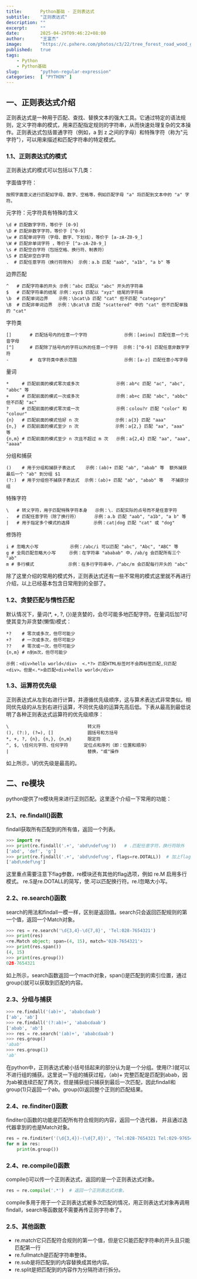 ```yaml
---
title:       Python基础 - 正则表达式
subtitle:    "正则表达式"
description: ""
excerpt:     ""
date:        2025-04-29T09:46:22+08:00
author:      "王富杰"
image:       "https://c.pxhere.com/photos/c3/22/tree_forest_road_wood_grass-130781.jpg!d"
published:   true
tags:
    - Python
    - Python基础
slug:        "python-regular-expression"
categories:  [ "PYTHON" ]
---
```


## 一、正则表达式介绍
正则表达式是一种用于匹配、查找、替换文本的强大工具。它通过特定的语法规则，定义字符串的模式，用来匹配指定规则的字符串，从而快速处理复杂的文本操作。正则表达式包括普通字符（例如，a 到 z 之间的字母）和特殊字符（称为"元字符"），可以用来描述和匹配字符串的特定模式。

### 1.1、正则表达式的模式
正则表达式的模式可以包括以下几类：

字面值字符：
```shell
按照字面意义进行匹配如字母、数字、空格等，例如匹配字母 "a" 将匹配到文本中的 "a" 字符。
```

元字符：元字符具有特殊的含义
```shell
\d # 匹配数字字符，等价于 [0-9]
\D # 匹配非数字字符，等价于 [^0-9]
\w # 匹配单词字符（字母、数字、下划线），等价于 [a-zA-Z0-9_]
\W # 匹配非单词字符 ，等价于 [^a-zA-Z0-9_]
\s # 匹配空白字符（包括空格、换行符、制表符）
\S # 匹配非空白字符
.  # 匹配任意字符（换行符除外） 示例：a.b 匹配 "aab", "a1b", "a b" 等
```

边界匹配
```shell
^   # 匹配字符串的开头 示例：^abc 匹配以 "abc" 开头的字符串
$   # 匹配字符串的结尾 示例：xyz$ 匹配以 "xyz" 结尾的字符串
\b  # 匹配单词边界    示例：\bcat\b 匹配 "cat" 但不匹配 "category"
\B  # 匹配非单词边界  示例：\Bcat\B 匹配 "scattered" 中的 "cat" 但不匹配单独的 "cat"
```

字符类
```shell
[]       # 匹配括号内的任意一个字符              示例：[aeiou] 匹配任意一个元音字母
[^]      # 匹配除了括号内的字符以外的任意一个字符  示例：[^0-9] 匹配任意非数字字符
-        #  在字符类中表示范围                  示例：[a-z] 匹配任意小写字母
```

量词
```shell
*     # 匹配前面的模式零次或多次              示例：ab*c 匹配 "ac", "abc", "abbc" 等
+     # 匹配前面的模式一次或多次              示例：ab+c 匹配 "abc", "abbc" 但不匹配 "ac"
?     # 匹配前面的模式零次或一次              示例：colou?r 匹配 "color" 和 "colour"
{n}   # 匹配前面的模式恰好 n 次              示例：a{3} 匹配 "aaa"
{n,}  # 匹配前面的模式至少 n 次              示例：a{2,} 匹配 "aa", "aaa" 等
{n,m} # 匹配前面的模式至少 n 次且不超过 m 次   示例：a{2,4} 匹配 "aa", "aaa", "aaaa"
```

分组和捕获
```shell
()    # 用于分组和捕获子表达式    示例：(ab)+ 匹配 "ab", "abab" 等  额外捕获最后一个 "ab" 到分组 $1
(?:)  # 用于分组但不捕获子表达式  示例：(ab)+ 匹配 "ab", "abab" 等   不捕获分组
```

特殊字符
```shell
\   # 转义字符，用于匹配特殊字符本身   示例：\. 匹配实际的点号而不是任意字符
.   # 匹配任意字符（除了换行符）      示例：a.b 匹配 "aab", "a1b", "a b" 等
|   # 用于指定多个模式的选择         示例：cat|dog 匹配 "cat" 或 "dog"
```

修饰符
```shell
i # 忽略大小写            示例：/abc/i 可以匹配 "abc", "Abc", "ABC" 等
g # 全局匹配忽略大小写     示例：在字符串 "ababab" 中，/ab/g 会匹配所有三个 "ab"
m # 多行模式             示例：在多行字符串中，/^abc/m 会匹配每行开头的 "abc"
```
除了这里介绍的常用的模式外，正则表达式还有一些不常用的模式这里就不再进行介绍，以上已经基本包含日常用到的全部了。

### 1.2、贪婪匹配与惰性匹配
默认情况下，量词(*, +, ?, {})是贪婪的，会尽可能多地匹配字符。在量词后加?可使其变为非贪婪(懒惰)模式：
```shell
*?    # 零次或多次，但尽可能少
+?    # 一次或多次，但尽可能少
??    # 零次或一次，但尽可能少
{n,m} # n到m次，但尽可能少

示例：<div>hello world</div>  <.*?> 匹配HTML标签时不会跨标签匹配,只匹配<div>。但是<.*>会匹配<div>hello world</div>
```

### 1.3、运算符优先级
正则表达式从左到右进行计算，并遵循优先级顺序，这与算术表达式非常类似。相同优先级的从左到右进行运算，不同优先级的运算先高后低。下表从最高到最低说明了各种正则表达式运算符的优先级顺序：
```shell
\                              转义符
(), (?:), (?=), []	           圆括号和方括号
*, +, ?, {n}, {n,}, {n,m}	   限定符
^, $, \任何元字符、任何字符	   定位点和序列（即：位置和顺序）
|                              替换，"或"操作
```
如上所示，\的优先级是最高的。

## 二、re模块
python提供了re模块用来进行正则匹配。这里逐个介绍一下常用的功能：

### 2.1、re.findall()函数
findall获取所有匹配到的所有值，返回一个列表。
```python
>>> import re
>>> print(re.findall('.+', 'abd\ndef\ng'))   # .匹配任意字符，换行符除外
['abd', 'def', 'g']
>>> print(re.findall('.+', 'abd\ndef\ng', flags=re.DOTALL))  # 加上flags=re.DOTALL后 .就可以匹配所有字符包括换行符
['abd\ndef\ng']
```
这里重点需要注意下flag参数，re模块还有其他的flag选项，例如 re.M 启用多行模式。 re.S是re.DOTALL的简写，使.可以匹配换行符。re.I忽略大小写。

### 2.2、re.search()函数
search的用法和findall一模一样，区别是返回值。search只会返回匹配规则的第一个值，返回一个Match对象。
```python
>>> res = re.search('\d{3,4}-\d{7,8}', 'Tel:028-7654321')
>>> print(res)
<re.Match object; span=(4, 15), match='028-7654321'>
>>> print(res.span())
(4, 15)
>>> print(res.group())
028-7654321
```
如上所示，search函数返回一个macth对象，span()是匹配到的索引位置，通过group()就可以获取到匹配的内容。

### 2.3、分组与捕获
```python
>>> re.findall('(ab)+', 'ababcdaab')
['ab', 'ab']
>>> re.findall('(?:ab)+', 'ababcdaab')
['abab', 'ab']
>>> res = re.search('(ab)+', 'ababcdaab')
>>> res.group()
'abab'
>>> res.group(1)
'ab'
```
在python中，正则表达式被小括号括起来的部分认为是一个分组。使用(?:)就可以不进行组的捕获。这里说一下组的捕获过程，（ab)+ 完整匹配是匹配到abab，因为ab被连续匹配了两次，但是捕获组只捕获到最后一次匹配，因此findall和group(1)只返回一个ab。group(0)返回整个正则的匹配结果。

### 2.4、re.finditer()函数
finditer()函数的功能是匹配所有符合规则的内容，返回一个迭代器， 并且通过迭代器拿到的也是Match对象。
```python
res = re.finditer('(\d{3,4})-(\d{7,8})', 'Tel:028-7654321 Tel:029-97654321')
for m in res:
    print(m.group())
```

### 2.4、re.compile()函数
compile()可以传一个正则表达式，返回的是一个正则表达式对象。
```python
res = re.compile('.*')  # 返回一个正则表达式对象。
```
compile多用于用于一个正则表达式被多次匹配的情况，用正则表达式对象再调用findall，search等函数就不需要再传正则字符串了。

### 2.5、其他函数
* re.match它只匹配符合规则的第一个值，但是它只能匹配字符串的开头且只能匹配第一行
* re.fullmatch是匹配字符串整体。
* re.sub是将匹配到的内容替换成其他内容。
* re.split是把匹配到的内容作为分隔符进行拆分。